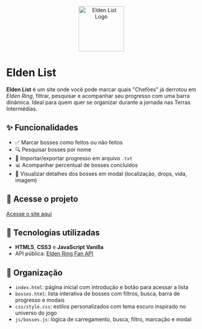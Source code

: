 <p align="center">
  <img src="https://cdn.discordapp.com/attachments/653757012844347403/1380419783727775795/icone_elden.png?ex=6843cf9b&is=68427e1b&hm=8302557cc66e86aa95821356b37093f9c938bdc97fe97612078f006fb317571a&" alt="Elden List Logo" width="120">
</p>

# Elden List

**Elden List** é um site onde você pode marcar quais "Chefões" já derrotou em *Elden Ring*, filtrar, pesquisar e acompanhar seu progresso com uma barra dinâmica. Ideal para quem quer se organizar durante a jornada nas Terras Intermédias.

## ✨ Funcionalidades

- ✅ Marcar bosses como feitos ou não feitos
- 🔍 Pesquisar bosses por nome
- 📂 Importar/exportar progresso em arquivo `.txt`
- 📊 Acompanhar percentual de bosses concluídos
- 📌 Visualizar detalhes dos bosses em modal (localização, drops, vida, imagem)

## 🔗 Acesse o projeto

[Acesse o site aqui](https://dav1gomes.github.io/EldenList/)

## 🧠 Tecnologias utilizadas

- **HTML5**, **CSS3** e **JavaScript Vanilla**
- API pública: [Elden Ring Fan API](https://eldenring.fanapis.com)

## 📁 Organização

- `index.html`: página inicial com introdução e botão para acessar a lista
- `bosses.html`: lista interativa de bosses com filtros, busca, barra de progresso e modais
- `css/style.css`: estilos personalizados com tema escuro inspirado no universo do jogo
- `js/bosses.js`: lógica de carregamento, busca, filtro, marcação e modal


